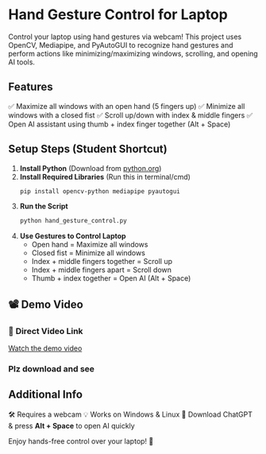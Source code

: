 # Hand Gesture Control for Laptop

Control your laptop using hand gestures via webcam! This project uses OpenCV, Mediapipe, and PyAutoGUI to recognize hand gestures and perform actions like minimizing/maximizing windows, scrolling, and opening AI tools.

## Features
✅ Maximize all windows with an open hand (5 fingers up)
✅ Minimize all windows with a closed fist
✅ Scroll up/down with index & middle fingers
✅ Open AI assistant using thumb + index finger together (Alt + Space)

## Setup Steps (Student Shortcut)

1. **Install Python** (Download from [python.org](https://www.python.org/))
2. **Install Required Libraries** (Run this in terminal/cmd)
   ```sh
   pip install opencv-python mediapipe pyautogui
   ```
3. **Run the Script**
   ```sh
   python hand_gesture_control.py
   ```
4. **Use Gestures to Control Laptop**
   - Open hand = Maximize all windows
   - Closed fist = Minimize all windows
   - Index + middle fingers together = Scroll up
   - Index + middle fingers apart = Scroll down
   - Thumb + index together = Open AI (Alt + Space)

## 📽️ Demo Video  

### 🔗 **Direct Video Link**  
[Watch the demo video](https://github.com/Rajar12345/Gestures_Control/blob/main/demo.mp4.mp4)  

### Plz download and see

## Additional Info
🛠 Requires a webcam
💡 Works on Windows & Linux
🚀 Download ChatGPT & press **Alt + Space** to open AI quickly

Enjoy hands-free control over your laptop! 🚀

